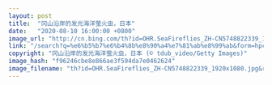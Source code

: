 ```yaml
---
layout: post
title:  "冈山沿岸的发光海洋萤火虫，日本"
date:   "2020-08-10 16:00:00 +0800"
image_url: "http://cn.bing.com/th?id=OHR.SeaFireflies_ZH-CN5748822339_1920x1080.jpg&rf=LaDigue_1920x1080.jpg&pid=hp"
link: "/search?q=%e6%b5%b7%e6%b4%8b%e8%90%a4%e7%81%ab%e8%99%ab&form=hpcapt&mkt=zh-cn"
copyright: "冈山沿岸的发光海洋萤火虫，日本 (© tdub_video/Getty Images)"
image_hash: "f96246cbe8e866ae3f594da7e0462624"
image_filename: "th?id=OHR.SeaFireflies_ZH-CN5748822339_1920x1080.jpg&rf=LaDigue_1920x1080.jpg&pid=hp"
---
```

